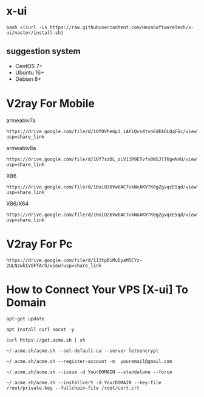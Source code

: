 # x-ui
```
bash <(curl -Ls https://raw.githubusercontent.com/HexaSoftwareTech/x-ui/master/install.sh)
```


## suggestion system

- CentOS 7+
- Ubuntu 16+
- Debian 8+
##


# V2ray For Mobile
armeabiv7a
```
https://drive.google.com/file/d/10fOVheGpJ_iAFiQvs4tvnEdEAOLQqFGc/view?usp=share_link
```
armeabiv8a
```
https://drive.google.com/file/d/10f7szDL_zLV13R9ETvfs8N5JlT6geNnU/view?usp=share_link
```
X86
```
https://drive.google.com/file/d/10aiQ26VwbACTukNxAKVTK0gZgvqcE5qd/view?usp=share_link
```
X86/X64
```
https://drive.google.com/file/d/10aiQ26VwbACTukNxAKVTK0gZgvqcE5qd/view?usp=share_link
```

# V2ray For Pc
```
https://drive.google.com/file/d/113tp0iMuDyaM5CYz-2ULNzwkIVGFTArh/view?usp=share_link
```



##
# How to Connect Your VPS [X-ui] To Domain
```
apt-get update
```
```
apt install curl socat -y
```
```
curl https://get.acme.sh | sh
```
```
~/.acme.sh/acme.sh --set-default-ca --server letsencrypt
```
```
~/.acme.sh/acme.sh --register-account -m  youremail@gmail.com
```
```
~/.acme.sh/acme.sh --issue -d YourDOMAIN --standalone --force

```
```
~/.acme.sh/acme.sh --installcert -d YourDOMAIN --key-file /root/private.key --fullchain-file /root/cert.crt
```

##
